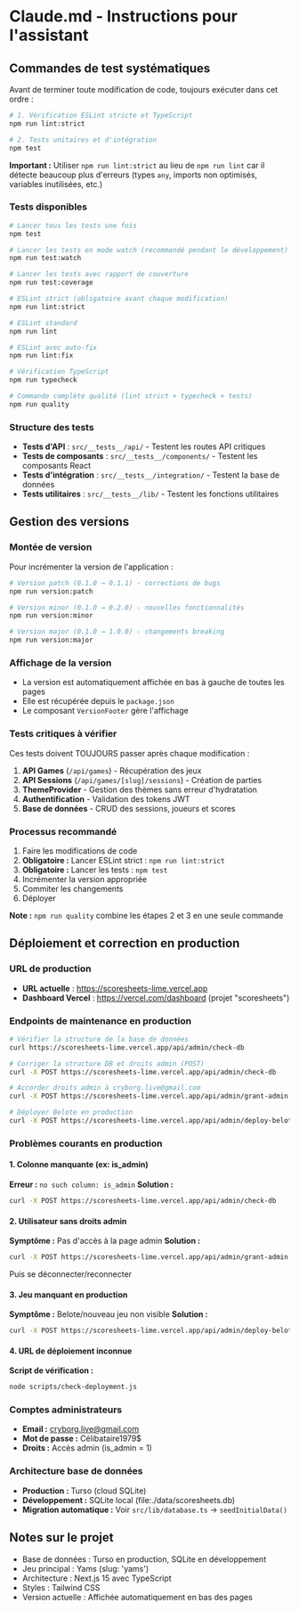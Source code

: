 # Claude.md - Instructions pour l'assistant

## Commandes de test systématiques

Avant de terminer toute modification de code, toujours exécuter dans cet ordre :

```bash
# 1. Vérification ESLint stricte et TypeScript
npm run lint:strict

# 2. Tests unitaires et d'intégration
npm test
```

**Important :** Utiliser `npm run lint:strict` au lieu de `npm run lint` car il détecte beaucoup plus d'erreurs (types `any`, imports non optimisés, variables inutilisées, etc.)

### Tests disponibles

```bash
# Lancer tous les tests une fois
npm test

# Lancer les tests en mode watch (recommandé pendant le développement)
npm run test:watch

# Lancer les tests avec rapport de couverture
npm run test:coverage

# ESLint strict (obligatoire avant chaque modification)
npm run lint:strict

# ESLint standard
npm run lint

# ESLint avec auto-fix
npm run lint:fix

# Vérification TypeScript
npm run typecheck

# Commande complète qualité (lint strict + typecheck + tests)
npm run quality
```

### Structure des tests

- **Tests d'API** : `src/__tests__/api/` - Testent les routes API critiques
- **Tests de composants** : `src/__tests__/components/` - Testent les composants React
- **Tests d'intégration** : `src/__tests__/integration/` - Testent la base de données
- **Tests utilitaires** : `src/__tests__/lib/` - Testent les fonctions utilitaires

## Gestion des versions

### Montée de version
Pour incrémenter la version de l'application :

```bash
# Version patch (0.1.0 → 0.1.1) - corrections de bugs
npm run version:patch

# Version minor (0.1.0 → 0.2.0) - nouvelles fonctionnalités
npm run version:minor  

# Version major (0.1.0 → 1.0.0) - changements breaking
npm run version:major
```

### Affichage de la version
- La version est automatiquement affichée en bas à gauche de toutes les pages
- Elle est récupérée depuis le `package.json`
- Le composant `VersionFooter` gère l'affichage

### Tests critiques à vérifier

Ces tests doivent TOUJOURS passer après chaque modification :

1. **API Games** (`/api/games`) - Récupération des jeux
2. **API Sessions** (`/api/games/[slug]/sessions`) - Création de parties
3. **ThemeProvider** - Gestion des thèmes sans erreur d'hydratation  
4. **Authentification** - Validation des tokens JWT
5. **Base de données** - CRUD des sessions, joueurs et scores

### Processus recommandé
1. Faire les modifications de code
2. **Obligatoire :** Lancer ESLint strict : `npm run lint:strict`
3. **Obligatoire :** Lancer les tests : `npm test`
4. Incrémenter la version appropriée
5. Commiter les changements
6. Déployer

**Note :** `npm run quality` combine les étapes 2 et 3 en une seule commande

## Déploiement et correction en production

### URL de production
- **URL actuelle** : https://scoresheets-lime.vercel.app
- **Dashboard Vercel** : https://vercel.com/dashboard (projet "scoresheets")

### Endpoints de maintenance en production

```bash
# Vérifier la structure de la base de données
curl https://scoresheets-lime.vercel.app/api/admin/check-db

# Corriger la structure DB et droits admin (POST)
curl -X POST https://scoresheets-lime.vercel.app/api/admin/check-db

# Accorder droits admin à cryborg.live@gmail.com
curl -X POST https://scoresheets-lime.vercel.app/api/admin/grant-admin

# Déployer Belote en production
curl -X POST https://scoresheets-lime.vercel.app/api/admin/deploy-belote
```

### Problèmes courants en production

#### 1. Colonne manquante (ex: is_admin)
**Erreur :** `no such column: is_admin`
**Solution :** 
```bash
curl -X POST https://scoresheets-lime.vercel.app/api/admin/check-db
```

#### 2. Utilisateur sans droits admin
**Symptôme :** Pas d'accès à la page admin
**Solution :**
```bash
curl -X POST https://scoresheets-lime.vercel.app/api/admin/grant-admin
```
Puis se déconnecter/reconnecter

#### 3. Jeu manquant en production
**Symptôme :** Belote/nouveau jeu non visible
**Solution :**
```bash
curl -X POST https://scoresheets-lime.vercel.app/api/admin/deploy-belote
```

#### 4. URL de déploiement inconnue
**Script de vérification :**
```bash
node scripts/check-deployment.js
```

### Comptes administrateurs
- **Email :** cryborg.live@gmail.com  
- **Mot de passe :** Célibataire1979$
- **Droits :** Accès admin (is_admin = 1)

### Architecture base de données
- **Production :** Turso (cloud SQLite)
- **Développement :** SQLite local (file:./data/scoresheets.db)
- **Migration automatique :** Voir `src/lib/database.ts` → `seedInitialData()`

## Notes sur le projet

- Base de données : Turso en production, SQLite en développement
- Jeu principal : Yams (slug: 'yams')
- Architecture : Next.js 15 avec TypeScript
- Styles : Tailwind CSS
- Version actuelle : Affichée automatiquement en bas des pages